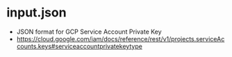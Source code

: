 #  input.json

- JSON format for GCP Service Account Private Key
- https://cloud.google.com/iam/docs/reference/rest/v1/projects.serviceAccounts.keys#serviceaccountprivatekeytype

